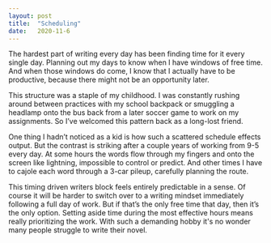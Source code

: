 ```yaml
---
layout: post
title:  "Scheduling"
date:   2020-11-6
---
```

The hardest part of writing every day has been finding time for it every single day. Planning out my days to know when I have windows of free time. And when those windows do come, I know that I actually have to be productive, because there might not be an opportunity later.

This structure was a staple of my childhood. I was constantly rushing around between practices with my school backpack or smuggling a headlamp onto the bus back from a later soccer game to work on my assignments. So I’ve welcomed this pattern back as a long-lost friend. 

One thing I hadn’t noticed as a kid is how such a scattered schedule effects output. But the contrast is striking after a couple years of working from 9-5 every day. At some hours the words flow through my fingers and onto the screen like lightning, impossible to control or predict. And other times I have to cajole each word through a 3-car pileup, carefully planning the route. 

This timing driven writers block feels entirely predictable in a sense. Of course it will be harder to switch over to a writing mindset immediately following a full day of work. But if that’s the only free time that day, then it’s the only option. Setting aside time during the most effective hours means really prioritizing the work. With such a demanding hobby it's no wonder many people struggle to write their novel.